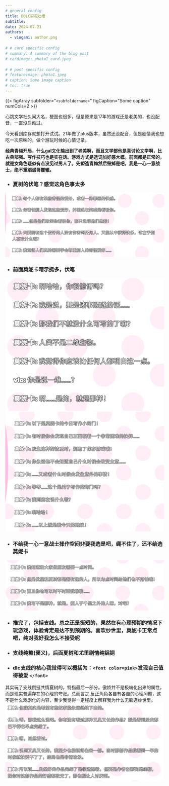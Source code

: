 ```yaml
---
# general config
title: DDLC实况吐槽
subtitle: 
date: 2024-07-21
authors:
  - viogami: author.png

# # card specific config
# summary: A summary of the blog post
# cardimage: photo1_card.jpeg

# # post specific config
# featureimage: photo1.jpeg
# caption: Some image caption
# toc: true
---
```

{{< figArray subfolder="`<subfoldername>`" figCaption="Some caption" numCols=2 >}}

心跳文学社久闻大名，梗图也很多，但是原来是17年的游戏还是老美的，也没配音，一直没启动过。

<!--more-->

今天看到库存就想打开试试。21年做了plus版本，虽然还没配音，但是剧情我也想吃一次原味的，做个游玩时候的心情记录。

**经典青梅开局，什么gal文化输出到了老美啊，而且文学部他是真讨论文学啊，比古典部强。写作技巧也是实在话。游戏方式是选词加好感大概。前面都是正常的，就是女角色疑似有点没见过男人了。先塑造青梅然后毁掉是吧，我是一心一意战士，绝不重蹈诚哥覆辙。**

- ### 夏树的伏笔？感觉这角色事太多

![alt text](image/1.png)

- ### 前面莫妮卡暗示挺多，伏笔

![alt text](image/2.png)
![alt text](image/3.png)

- ### 不给我一心一意战士操作空间非要我选是吧，绷不住了，还不给选莫妮卡

![alt text](image/4.png)

- ### 推完了，包括支线。总之还是挺短的，果然在有心理预期的情况下玩游戏，体验肯定是达不到预期的。喜欢纱世里，莫妮卡正常点吧，纯对我好我怎么不接受呢

- ### 支线纯糖(褒义)，后面夏树和尤里剧情纯铝铜

- ### dlc支线的核心我觉得可以概括为：`<font color=pink>`发现自己值得被爱 `</font>`

其实玩了支线倒挺共情夏树的，特指最后一部分。傲娇并不是极端化出来的属性，而是现实普遍存在的心理的夸张。总而言之
反正角色各自有各自的心理问题，这不是什么戏剧化的内容，至少我觉得一定程度上解释我为什么无脑选纱世里。
![alt text](image/5.png)

<script src="https://giscus.app/client.js"
        data-repo="viogami/blog"
        data-repo-id="R_kgDOORWDyA"
        data-category="Announcements"
        data-category-id="DIC_kwDOORWDyM4Conxc"
        data-mapping="pathname"
        data-strict="0"
        data-reactions-enabled="1"
        data-emit-metadata="0"
        data-input-position="top"
        data-theme="preferred_color_scheme"
        data-lang="zh-CN"
        crossorigin="anonymous"
        async>
</script>
